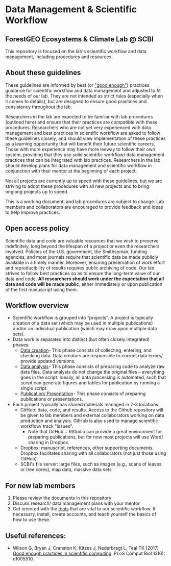 # Data Management & Scientific Workflow

## ForestGEO Ecosystems & Climate Lab @ SCBI

This repository is focused on the lab's scientific workflow and data management, including procedures and resources. 

## About these guidelines
These guidelines are informed by best (or ["good enough"](https://doi.org/10.1371/journal.pcbi.1005510)) practices guidance for scientific workflow and data management and adjusted to fit the needs of our lab. They are not intended as strict rules (especially when it comes to details), but are designed to ensure good practices and consistency throughout the lab. 

Researchers in the lab are expected to be familiar with lab procedures (outlined here) and ensure that their practices are compatible with these procedures. Researchers who are not yet very experienced with data management and best practices in scientific workflow are asked to follow these guidelines closely, and should view implementation of these practices as a learning opportunity that will benefit their future scientific careers. Those with more experience may have more leeway to follow their own system, providing that they use solid scientific workflow/ data management practices that can be integrated with lab practices. Researchers in the lab should develop plans for data management and scientific workflow in conjunction with their mentor at the beginning of each project. 

Not all projects are currently up to speed with these guidelines, but we are striving to adopt these procedures with all new projects and to bring ongiong projects up to speed. 

This is a working document, and lab procedures are subject to change. Lab members and collaborators are encouraged to provide feedback and ideas to help improve practices. 


## Open access policy
Scientific data and code are valuable resources that we wish to preserve indefinitely, long beyond the lifespan of a project or even the researchers involved. Policies of the U.S. government, the Smithsonian, funding agencies, and most journals require that scientific data be made publicly available in a timely manner. Moreover, ensuring preservation of work effort and reproducibility of results requires public archiving of code. Our lab strives to follow best practices so as to ensure the long-term value of our data and code. **All researchers should work under the expectation that all data and code will be made public**, either immediately or upon publication of the first manuscript using them.


## Workflow overview
- Scientific workflow is grouped into “projects”. A project is typically creation of a data set (which may be used in multiple publications) and/or an individual publication (which may draw upon multiple data sets).
- Data work is separated into distinct (but often closely integrated) phases:
  - [Data creation](https://github.com/EcoClimLab/Data_Management-Scientific_Workflow/tree/master)- This phase consists of collecting, entering, and checking data. Data creators are responsible to correct data errors/ provide updated versions.
  - [Data analysis](https://github.com/EcoClimLab/Data_Management-Scientific_Workflow/blob/master/data_creation.MD)- This phase consists of preparing code to analyze raw data files. Data analysts do not change the original files – everything goes in the script. Ideally, all data processing is automated, such that script can generate figures and tables for publication by running a single script. 
  - [Publication/ Presentation](https://github.com/EcoClimLab/Data_Management-Scientific_Workflow/blob/master/publication_presentation.MD)- This phase consists of preparing publications or presentations. 
- Each project typically has shared materials managed in 2-3 locations:
  - GitHub: data, code, and results. Access to the Github repository will be given to lab members and external collaborators working on data production and analysis. GitHub is also used to manage scientific workflow/ track "issues". 
    - Note that GitHub + RStudio can provide a great environment for preparing publications, but for now most projects will use Word/ sharing in Dropbox. 
  - Dropbox: manuscript, references, other supporting documents. Dropbox facilitates sharing with all collaborators (not just those using GitHub). 
  - SCBI's file server: large files, such as images (e.g., scans of leaves or tree cores), map data, massive data sets
 


## For new lab members
1. Please review the documents in this repository
2. Discuss research/ data management plans with your mentor
3. Get oriented with the [tools](https://github.com/EcoClimLab/Data_Management-Scientific_Workflow/blob/master/tools.md) that are vital to our scientific workflow. If necessary, install, create accounts, and teach yourself the basics of how to use these. 

## Useful references:
- Wilson G, Bryan J, Cranston K, Kitzes J, Nederbragt L, Teal TK (2017) [Good enough practices in scientific computing](https://doi.org/10.1371/journal.pcbi.1005510). PLoS Comput Biol 13(6): e1005510.
